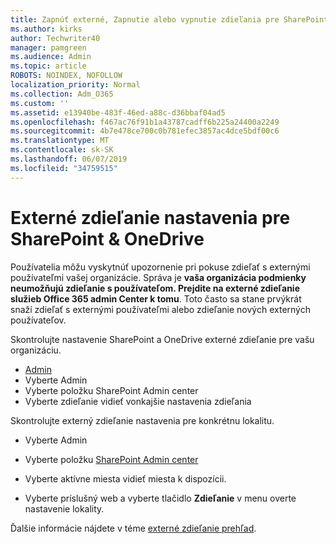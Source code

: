 ```yaml
---
title: Zapnúť externé, Zapnutie alebo vypnutie zdieľania pre SharePoint
ms.author: kirks
author: Techwriter40
manager: pamgreen
ms.audience: Admin
ms.topic: article
ROBOTS: NOINDEX, NOFOLLOW
localization_priority: Normal
ms.collection: Adm_O365
ms.custom: ''
ms.assetid: e13940be-483f-46ed-a88c-d36bbaf04ad5
ms.openlocfilehash: f467ac76f91b1a43787cadff6b225a24400a2249
ms.sourcegitcommit: 4b7e478ce700c0b781efec3857ac4dce5bdf00c6
ms.translationtype: MT
ms.contentlocale: sk-SK
ms.lasthandoff: 06/07/2019
ms.locfileid: "34759515"
---
```

# <a name="external-sharing-settings-for-sharepoint--onedrive"></a>Externé zdieľanie nastavenia pre SharePoint & OneDrive

Používatelia môžu vyskytnúť upozornenie pri pokuse zdieľať s externými používateľmi vašej organizácie. Správa je **vaša organizácia podmienky neumožňujú zdieľanie s používateľom. Prejdite na externé zdieľanie služieb Office 365 admin Center k tomu**. Toto často sa stane prvýkrát snaží zdieľať s externými používateľmi alebo zdieľanie nových externých používateľov.

Skontrolujte nastavenie SharePoint a OneDrive externé zdieľanie pre vašu organizáciu.

- [Admin](https://admin.microsoft.com/AdminPortal/Home#/homepage">https://admin.microsoft.com/)
- Vyberte Admin
- Vyberte položku SharePoint Admin center
- Vyberte zdieľanie vidieť vonkajšie nastavenia zdieľania

Skontrolujte externý zdieľanie nastavenia pre konkrétnu lokalitu.

- Vyberte Admin

- Vyberte položku [SharePoint Admin center](https://admin.microsoft.com/AdminPortal/Home#/homepage">https://admin.microsoft.com/)

- Vyberte aktívne miesta vidieť miesta k dispozícii.
- Vyberte príslušný web a vyberte tlačidlo **Zdieľanie** v menu overte nastavenie lokality.

Ďalšie informácie nájdete v téme [externé zdieľanie prehľad](https://docs.microsoft.com/sharepoint/external-sharing-overview).